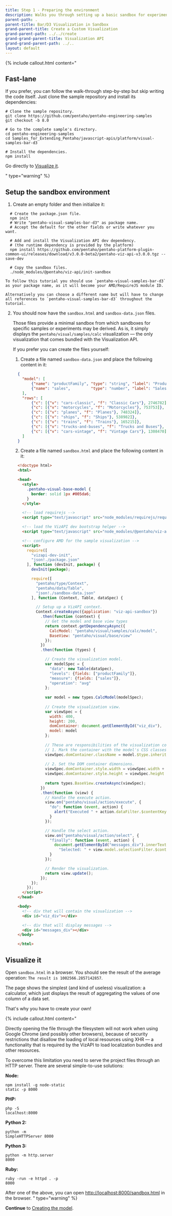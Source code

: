 ```yaml
---
title: Step 1 - Preparing the environment
description: Walks you through setting up a basic sandbox for experimenting with visualizations.
parent-path: .
parent-title: Bar/D3 Visualization in Sandbox
grand-parent-title: Create a Custom Visualization
grand-parent-path: ../../create
grand-grand-parent-title: Visualization API
grand-grand-parent-path: ../..
layout: default
---
```


{% include callout.html content="<h2>Fast-lane</h2>
<p>If you prefer, you can follow the walk-through step-by-step but skip writing the code itself. 
   Just clone the sample repository and install its dependencies:</p>

<pre class='highlight'><code># Clone the sample repository.
git clone https://github.com/pentaho/pentaho-engineering-samples
git checkout -b 8.0

# Go to the complete sample's directory.
cd pentaho-engineering-samples
cd Samples_for_Extending_Pentaho/javascript-apis/platform/visual-samples-bar-d3

# Install the dependencies.
npm install
</code></pre>

<p>Go directly to <a title='Visualize it' href='#visualize-it'>Visualize it</a>.</p>
" type="warning" %}

## Setup the sandbox environment

1. Create an empty folder and then initialize it:
  ```shell
    # Create the package.json file.
    npm init
    # Write "pentaho-visual-samples-bar-d3" as package name.
    # Accept the default for the other fields or write whatever you want.

    # Add and install the Visualization API dev dependency.
    # (the runtime dependency is provided by the platform)
    npm install https://github.com/pentaho/pentaho-platform-plugin-common-ui/releases/download/v3.0.0-beta2/pentaho-viz-api-v3.0.0.tgz --save-dev

    # Copy the sandbox files.
    ./node_modules/@pentaho/viz-api/init-sandbox
  ```

    To follow this tutorial you should use `pentaho-visual-samples-bar-d3` as your package name, as it will become your AMD/RequireJS module ID.

    Alternatively you can choose a different name but will have to change all references to `pentaho-visual-samples-bar-d3` throughout the tutorial.

2. You should now have the `sandbox.html` and `sandbox-data.json` files.

    Those files provide a minimal sandbox from which sandboxes for specific samples or experiments may be derived.
    As is, it simply displays the `pentaho/visual/samples/calc` visualization — the only visualization that comes bundled with the Visualization API.

    If you prefer you can create the files yourself:

    1. Create a file named `sandbox-data.json` and place the following content in it:
      ```json
        {
          "model": [
              {"name": "productFamily", "type": "string", "label": "Product Family"},
              {"name": "sales",         "type": "number", "label": "Sales"}
          ],
          "rows": [
              {"c": [{"v": "cars-classic", "f": "Classic Cars"}, 2746782]},
              {"c": [{"v": "motorcycles", "f": "Motorcycles"}, 753753]},
              {"c": [{"v": "planes", "f": "Planes"}, 748324]},
              {"c": [{"v": "ships", "f": "Ships"}, 538982]},
              {"c": [{"v": "trains", "f": "Trains"}, 165215]},
              {"c": [{"v": "trucks-and-buses", "f": "Trucks and Buses"}, 756438]},
              {"c": [{"v": "cars-vintage", "f": "Vintage Cars"}, 1308470]}
          ]
        }
      ```

    2. Create a file named `sandbox.html` and place the following content in it:
      ```html
        <!doctype html>
        <html>

        <head>
          <style>
            .pentaho-visual-base-model {
              border: solid 1px #005da6;
            }
          </style>

          <!-- load requirejs -->
          <script type="text/javascript" src="node_modules/requirejs/require.js"></script>

          <!-- load the VizAPI dev bootstrap helper -->
          <script type="text/javascript" src="node_modules/@pentaho/viz-api/dev-bootstrap.js"></script>

          <!-- configure AMD for the sample visualization -->
          <script>
            require([
              "vizapi-dev-init",
              "json!./package.json"
            ], function (devInit, package) {
              devInit(package);

              require([
                "pentaho/type/Context",
                "pentaho/data/Table",
                "json!./sandbox-data.json"
              ], function (Context, Table, dataSpec) {

                // Setup up a VizAPI context.
                Context.createAsync({application: "viz-api-sandbox"})
                  .then(function (context) {
                    // Get the model and base view types
                    return context.getDependencyAsync({
                      CalcModel: "pentaho/visual/samples/calc/model",
                      BaseView: "pentaho/visual/base/view"
                    });
                  })
                  .then(function (types) {

                    // Create the visualization model.
                    var modelSpec = {
                      "data": new Table(dataSpec),
                      "levels": {fields: ["productFamily"]},
                      "measure": {fields: ["sales"]},
                      "operation": "avg"
                    };
                                                
                    var model = new types.CalcModel(modelSpec);
                                              
                    // Create the visualization view.
                    var viewSpec = {
                      width: 400,
                      height: 200,
                      domContainer: document.getElementById("viz_div"),
                      model: model
                    };
                                                        
                    // These are responsibilities of the visualization container application:
                    // 1. Mark the container with the model's CSS classes, for styling purposes.
                    viewSpec.domContainer.className = model.$type.inheritedStyleClasses.join(" ");
                                                    
                    // 2. Set the DOM container dimensions.
                    viewSpec.domContainer.style.width = viewSpec.width + "px";
                    viewSpec.domContainer.style.height = viewSpec.height + "px";
                            
                    return types.BaseView.createAsync(viewSpec);
                  })
                  .then(function (view) {
                    // Handle the execute action.
                    view.on("pentaho/visual/action/execute", {
                      "do": function (event, action) {
                        alert("Executed " + action.dataFilter.$contentKey);
                      }
                    });

                    // Handle the select action.
                    view.on("pentaho/visual/action/select", {
                      "finally": function (event, action) {
                        document.getElementById("messages_div").innerText = 
                          "Selected: " + view.model.selectionFilter.$contentKey;
                      }
                    });

                    // Render the visualization.
                    return view.update();
                  });
              });
            });
          </script>
        </head>

        <body>
          <!-- div that will contain the visualization -->
          <div id="viz_div"></div>

          <!-- div that will display messages -->
          <div id="messages_div"></div>
        </body>

        </html>
      ```

## Visualize it

Open `sandbox.html` in a browser.
You should see the result of the average operation: `The result is 1002566.2857142857`.

The page shows the simplest (and kind of useless) visualization: a
calculator, which just displays the result of aggregating the values of
one column of a data set.

That's why you have to create your own!

{% include callout.html content="<p>Directly opening the file through the filesystem will not work when using 
Google Chrome (and possibly other browsers), because of security restrictions that disallow the loading of 
local resources using XHR — a functionality that is required by the VizAPI to load localization bundles and 
other resources.</p>
<p>To overcome this limitation you need to serve the project files through an HTTP server. 
There are several simple-to-use solutions:</p>

<b>Node:</b><pre class='highlight'><code>npm install -g node-static
static -p 8000</code></pre>

<b>PHP:</b><pre class='highlight'><code>php -S localhost:8000</code></pre>

<b>Python 2:</b><pre class='highlight'><code>python -m SimpleHTTPServer 8000</code></pre>

<b>Python 3:</b><pre class='highlight'><code>python -m http.server 8000</code></pre>

<b>Ruby:</b><pre class='highlight'><code>ruby -run -e httpd . -p 8000</code></pre>

After one of the above, you can open <a href='http://localhost:8000/sandbox.html' target='_blank'>http://localhost:8000/sandbox.html</a> in the browser.
" type="warning" %}


**Continue** to [Creating the model](step2-model-creation).

